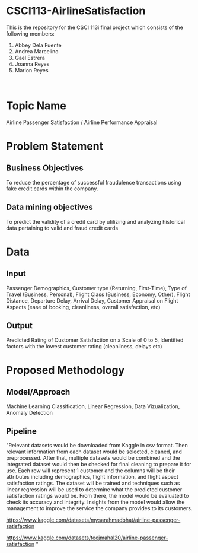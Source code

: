 # CSCI113-AirlineSatisfaction

This is the repository for the CSCI 113i final project which consists of the following members:
<ol>
<li>Abbey Dela Fuente</li>
<li>Andrea Marcelino</li>
<li>Gael Estrera</li>
<li>Joanna Reyes</li>
<li>Marlon Reyes</li>
</ol>

<br>
<h1>Topic Name</h1>Airline Passenger Satisfaction / Airline Performance Appraisal
<h1>Problem Statement</h1>
<h2>Business Objectives</h2>
To reduce the percentage of successful fraudulence transactions using fake credit cards within the company.
<h2>Data mining objectives</h2>
To predict the validity of a credit card by utilizing and analyzing historical data pertaining to valid and fraud credit cards
<h1>Data</h1>
<h2>Input</h2>Passenger Demographics, Customer type (Returning, First-Time), Type of Travel (Business, Personal), Flight Class (Business, Economy, Other), Flight Distance, Departure Delay, Arrival Delay, Customer Appraisal on Flight Aspects (ease of booking, cleanliness, overall satisfaction, etc)  
<h2>Output</h2>Predicted Rating of Customer Satisfaction on a Scale of 0 to 5, Identified factors with the lowest customer rating (cleanliness, delays etc) 
<h1>Proposed Methodology</h1>
<h2>Model/Approach</h2>Machine Learning Classification, Linear Regression, Data Vizualization, Anomaly Detection 
<h2>Pipeline</h2>
"Relevant datasets would be downloaded from Kaggle in csv format. Then relevant information from each dataset would be selected, cleaned, and preprocessed. After that, multiple datasets would be combined and the integrated dataset would then be checked for final cleaning to prepare it for use. Each row will represent 1 customer and the columns will be their attributes including demographics, flight information, and flight aspect satisfaction ratings. The dataset will be trained and techniques such as linear regression will be used to determine what the predicted customer satisfaction ratings would be. From there, the model would be evaluated to check its accuracy and integrity. Insights from the model would allow the management to improve the service the company provides to its customers. 

https://www.kaggle.com/datasets/mysarahmadbhat/airline-passenger-satisfaction

https://www.kaggle.com/datasets/teejmahal20/airline-passenger-satisfaction
"

